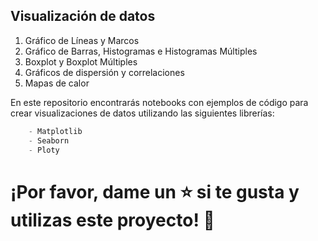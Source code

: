 ## Visualización de datos
1. Gráfico de Líneas y Marcos
2. Gráfico de Barras, Histogramas e Histogramas Múltiples
3. Boxplot y Boxplot Múltiples
4. Gráficos de dispersión y correlaciones
5. Mapas de calor

En este repositorio encontrarás notebooks con ejemplos de código para crear visualizaciones de datos utilizando las siguientes librerías:

```python
    - Matplotlib
    - Seaborn
    - Ploty 
 ```

# ¡Por favor, dame un ⭐️ si te gusta y utilizas este proyecto! 👏
